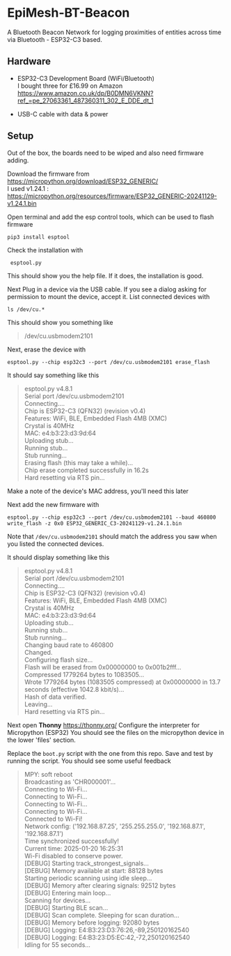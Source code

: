 # EpiMesh-BT-Beacon
A Bluetooth Beacon Network for logging proximities of entities across time via Bluetooth - ESP32-C3 based.

## Hardware

* ESP32-C3 Development Board (WiFi/Bluetooth)  
I bought three for £16.99 on Amazon  
https://www.amazon.co.uk/dp/B0DMN6VKNN?ref_=pe_27063361_487360311_302_E_DDE_dt_1  

* USB-C cable with data & power  

## Setup

Out of the box, the boards need to be wiped and also need firmware adding.

Download the firmware from https://micropython.org/download/ESP32_GENERIC/  
I used v1.24.1 : https://micropython.org/resources/firmware/ESP32_GENERIC-20241129-v1.24.1.bin  

Open terminal and add the esp control tools, which can be used to flash firmware

```
pip3 install esptool
```
Check the installation with

```
 esptool.py
```
This should show you the help file. If it does, the installation is good. 

Next Plug in a device via the USB cable. If you see a dialog asking for permission to mount the device, accept it.
List connected devices with

```
ls /dev/cu.*  
```

This should show you something like

> /dev/cu.usbmodem2101

Next, erase the device with

```
esptool.py --chip esp32c3 --port /dev/cu.usbmodem2101 erase_flash
```
It should say something like this

>esptool.py v4.8.1  
Serial port /dev/cu.usbmodem2101  
Connecting....  
Chip is ESP32-C3 (QFN32) (revision v0.4)  
Features: WiFi, BLE, Embedded Flash 4MB (XMC)  
Crystal is 40MHz  
MAC: e4:b3:23:d3:9d:64  
Uploading stub...  
Running stub...  
Stub running...  
Erasing flash (this may take a while)...  
Chip erase completed successfully in 16.2s  
Hard resetting via RTS pin...  

Make a note of the device's MAC address, you'll need this later

Next add the new firmware with 

```
esptool.py --chip esp32c3 --port /dev/cu.usbmodem2101 --baud 460800 write_flash -z 0x0 ESP32_GENERIC_C3-20241129-v1.24.1.bin
```
Note that `/dev/cu.usbmodem2101` should match the address you saw when you listed the connected devices.

It should display something like this 

>esptool.py v4.8.1  
Serial port /dev/cu.usbmodem2101  
Connecting....  
Chip is ESP32-C3 (QFN32) (revision v0.4)  
Features: WiFi, BLE, Embedded Flash 4MB (XMC)  
Crystal is 40MHz  
MAC: e4:b3:23:d3:9d:64  
Uploading stub...  
Running stub...  
Stub running...  
Changing baud rate to 460800  
Changed.  
Configuring flash size...  
Flash will be erased from 0x00000000 to 0x001b2fff...  
Compressed 1779264 bytes to 1083505...  
Wrote 1779264 bytes (1083505 compressed) at 0x00000000 in 13.7 seconds (effective 1042.8 kbit/s)...  
Hash of data verified.  
Leaving...  
Hard resetting via RTS pin...


Next open **Thonny** https://thonny.org/
Configure the interpreter for Micropython (ESP32)
You should see the files on the micropython device in the lower 'files' section. 

Replace the `boot.py` script with the one from this repo. 
Save and test by running the script. You should see some useful feedback

>MPY: soft reboot  
Broadcasting as 'CHR000001'...  
Connecting to Wi-Fi...  
Connecting to Wi-Fi...  
Connecting to Wi-Fi...  
Connecting to Wi-Fi...  
Connected to Wi-Fi!  
Network config: ('192.168.87.25', '255.255.255.0', '192.168.87.1', '192.168.87.1')  
Time synchronized successfully!  
Current time: 2025-01-20 16:25:31  
Wi-Fi disabled to conserve power.  
[DEBUG] Starting track_strongest_signals...  
[DEBUG] Memory available at start: 88128 bytes  
Starting periodic scanning using idle sleep...  
[DEBUG] Memory after clearing signals: 92512 bytes  
[DEBUG] Entering main loop...  
Scanning for devices...  
[DEBUG] Starting BLE scan...  
[DEBUG] Scan complete. Sleeping for scan duration...  
[DEBUG] Memory before logging: 92080 bytes  
[DEBUG] Logging: E4:B3:23:D3:76:26,-89,250120162540  
[DEBUG] Logging: E4:B3:23:D5:EC:42,-72,250120162540  
Idling for 55 seconds...  




